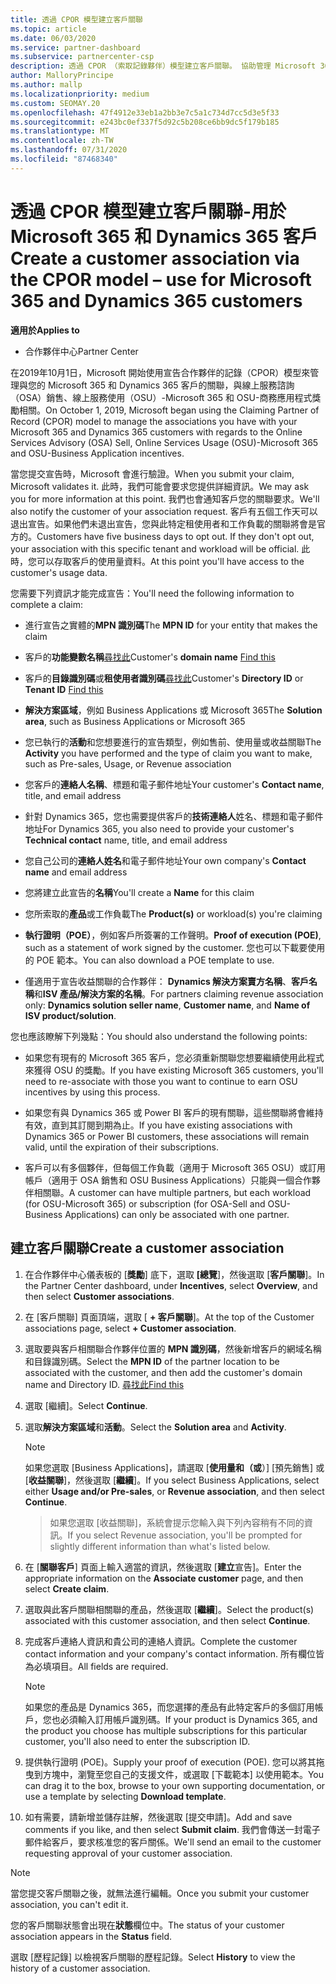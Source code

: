 ```yaml
---
title: 透過 CPOR 模型建立客戶關聯
ms.topic: article
ms.date: 06/03/2020
ms.service: partner-dashboard
ms.subservice: partnercenter-csp
description: 透過 CPOR （索取記錄夥伴）模型建立客戶關聯。 協助管理 Microsoft 365 和 Dynamics 365 客戶的銷售、使用、& 獎勵。
author: MalloryPrincipe
ms.author: mallp
ms.localizationpriority: medium
ms.custom: SEOMAY.20
ms.openlocfilehash: 47f4912e33eb1a2bb3e7c5a1c734d7cc5d3e5f33
ms.sourcegitcommit: e243bc0ef337f5d92c5b208ce6bb9dc5f179b185
ms.translationtype: MT
ms.contentlocale: zh-TW
ms.lasthandoff: 07/31/2020
ms.locfileid: "87468340"
---
```

# <a name="create-a-customer-association-via-the-cpor-model--use-for-microsoft-365-and-dynamics-365-customers"></a><span data-ttu-id="3c275-104">透過 CPOR 模型建立客戶關聯-用於 Microsoft 365 和 Dynamics 365 客戶</span><span class="sxs-lookup"><span data-stu-id="3c275-104">Create a customer association via the CPOR model – use for Microsoft 365 and Dynamics 365 customers</span></span>

<span data-ttu-id="3c275-105">**適用於**</span><span class="sxs-lookup"><span data-stu-id="3c275-105">**Applies to**</span></span>

- <span data-ttu-id="3c275-106">合作夥伴中心</span><span class="sxs-lookup"><span data-stu-id="3c275-106">Partner Center</span></span>

<span data-ttu-id="3c275-107">在2019年10月1日，Microsoft 開始使用宣告合作夥伴的記錄（CPOR）模型來管理與您的 Microsoft 365 和 Dynamics 365 客戶的關聯，與線上服務諮詢（OSA）銷售、線上服務使用（OSU）-Microsoft 365 和 OSU-商務應用程式獎勵相關。</span><span class="sxs-lookup"><span data-stu-id="3c275-107">On October 1, 2019, Microsoft began using the Claiming Partner of Record (CPOR) model to manage the associations you have with your Microsoft 365 and Dynamics 365 customers with regards to the Online Services Advisory (OSA) Sell, Online Services Usage (OSU)-Microsoft 365 and OSU-Business Application incentives.</span></span>

<span data-ttu-id="3c275-108">當您提交宣告時，Microsoft 會進行驗證。</span><span class="sxs-lookup"><span data-stu-id="3c275-108">When you submit your claim, Microsoft validates it.</span></span> <span data-ttu-id="3c275-109">此時，我們可能會要求您提供詳細資訊。</span><span class="sxs-lookup"><span data-stu-id="3c275-109">We may ask you for more information at this point.</span></span> <span data-ttu-id="3c275-110">我們也會通知客戶您的關聯要求。</span><span class="sxs-lookup"><span data-stu-id="3c275-110">We'll also notify the customer of your association request.</span></span> <span data-ttu-id="3c275-111">客戶有五個工作天可以退出宣告。如果他們未退出宣告，您與此特定租使用者和工作負載的關聯將會是官方的。</span><span class="sxs-lookup"><span data-stu-id="3c275-111">Customers have five business days to opt out. If they don't opt out, your association with this specific tenant and workload will be official.</span></span> <span data-ttu-id="3c275-112">此時，您可以存取客戶的使用量資料。</span><span class="sxs-lookup"><span data-stu-id="3c275-112">At this point you'll have access to the customer's usage data.</span></span> 

<span data-ttu-id="3c275-113">您需要下列資訊才能完成宣告：</span><span class="sxs-lookup"><span data-stu-id="3c275-113">You'll need the following information to complete a claim:</span></span>

- <span data-ttu-id="3c275-114">進行宣告之實體的**MPN 識別碼**</span><span class="sxs-lookup"><span data-stu-id="3c275-114">The **MPN ID** for your entity that makes the claim</span></span>

- <span data-ttu-id="3c275-115">客戶的**功能變數名稱**[尋找此](find-domain-name.md)</span><span class="sxs-lookup"><span data-stu-id="3c275-115">Customer's **domain name** [Find this](find-domain-name.md)</span></span>

- <span data-ttu-id="3c275-116">客戶的**目錄識別碼**或**租使用者識別碼**[尋找此](find-domain-name.md)</span><span class="sxs-lookup"><span data-stu-id="3c275-116">Customer's **Directory ID** or **Tenant ID** [Find this](find-domain-name.md)</span></span>

- <span data-ttu-id="3c275-117">**解決方案區域**，例如 Business Applications 或 Microsoft 365</span><span class="sxs-lookup"><span data-stu-id="3c275-117">The **Solution area**, such as Business Applications or Microsoft 365</span></span>

- <span data-ttu-id="3c275-118">您已執行的**活動**和您想要進行的宣告類型，例如售前、使用量或收益關聯</span><span class="sxs-lookup"><span data-stu-id="3c275-118">The **Activity** you have performed and the type of claim you want to make, such as Pre-sales, Usage, or Revenue association</span></span>

- <span data-ttu-id="3c275-119">您客戶的**連絡人名稱**、標題和電子郵件地址</span><span class="sxs-lookup"><span data-stu-id="3c275-119">Your customer's **Contact name**, title, and email address</span></span>

- <span data-ttu-id="3c275-120">針對 Dynamics 365，您也需要提供客戶的**技術連絡人**姓名、標題和電子郵件地址</span><span class="sxs-lookup"><span data-stu-id="3c275-120">For Dynamics 365, you also need to provide your customer's **Technical contact** name, title, and email address</span></span>

- <span data-ttu-id="3c275-121">您自己公司的**連絡人姓名**和電子郵件地址</span><span class="sxs-lookup"><span data-stu-id="3c275-121">Your own company's **Contact name** and email address</span></span>

- <span data-ttu-id="3c275-122">您將建立此宣告的**名稱**</span><span class="sxs-lookup"><span data-stu-id="3c275-122">You'll create a **Name** for this claim</span></span>

- <span data-ttu-id="3c275-123">您所索取的**產品**或工作負載</span><span class="sxs-lookup"><span data-stu-id="3c275-123">The **Product(s)** or workload(s) you're claiming</span></span>

- <span data-ttu-id="3c275-124">**執行證明（POE）**，例如客戶所簽署的工作聲明。</span><span class="sxs-lookup"><span data-stu-id="3c275-124">**Proof of execution (POE)**, such as a statement of work signed by the customer.</span></span> <span data-ttu-id="3c275-125">您也可以下載要使用的 POE 範本。</span><span class="sxs-lookup"><span data-stu-id="3c275-125">You can also download a POE template to use.</span></span>

- <span data-ttu-id="3c275-126">僅適用于宣告收益關聯的合作夥伴： **Dynamics 解決方案賣方名稱**、**客戶名稱**和**ISV 產品/解決方案的名稱**。</span><span class="sxs-lookup"><span data-stu-id="3c275-126">For partners claiming revenue association only: **Dynamics solution seller name**, **Customer name**, and **Name of ISV product/solution**.</span></span> 

<span data-ttu-id="3c275-127">您也應該瞭解下列幾點：</span><span class="sxs-lookup"><span data-stu-id="3c275-127">You should also understand the following points:</span></span>

- <span data-ttu-id="3c275-128">如果您有現有的 Microsoft 365 客戶，您必須重新關聯您想要繼續使用此程式來獲得 OSU 的獎勵。</span><span class="sxs-lookup"><span data-stu-id="3c275-128">If you have existing Microsoft 365 customers, you'll need to re-associate with those you want to continue to earn OSU incentives by using this process.</span></span>

- <span data-ttu-id="3c275-129">如果您有與 Dynamics 365 或 Power BI 客戶的現有關聯，這些關聯將會維持有效，直到其訂閱到期為止。</span><span class="sxs-lookup"><span data-stu-id="3c275-129">If you have existing associations with Dynamics 365 or Power BI customers, these associations will remain valid, until the expiration of their subscriptions.</span></span>

- <span data-ttu-id="3c275-130">客戶可以有多個夥伴，但每個工作負載（適用于 Microsoft 365 OSU）或訂用帳戶（適用于 OSA 銷售和 OSU Business Applications）只能與一個合作夥伴相關聯。</span><span class="sxs-lookup"><span data-stu-id="3c275-130">A customer can have multiple partners, but each workload (for OSU-Microsoft 365) or subscription (for OSA-Sell and OSU-Business Applications) can only be associated with one partner.</span></span>

## <a name="create-a-customer-association"></a><span data-ttu-id="3c275-131">建立客戶關聯</span><span class="sxs-lookup"><span data-stu-id="3c275-131">Create a customer association</span></span>

1. <span data-ttu-id="3c275-132">在合作夥伴中心儀表板的 [**獎勵**] 底下，選取 **[總覽**]，然後選取 [**客戶關聯**]。</span><span class="sxs-lookup"><span data-stu-id="3c275-132">In the Partner Center dashboard, under **Incentives**, select **Overview**, and then select **Customer associations**.</span></span> 

2. <span data-ttu-id="3c275-133">在 [客戶關聯] 頁面頂端，選取 [ **+ 客戶關聯**]。</span><span class="sxs-lookup"><span data-stu-id="3c275-133">At the top of the Customer associations page, select **+ Customer association**.</span></span>

3. <span data-ttu-id="3c275-134">選取要與客戶相關聯合作夥伴位置的 **MPN 識別碼**，然後新增客戶的網域名稱和目錄識別碼。</span><span class="sxs-lookup"><span data-stu-id="3c275-134">Select the **MPN ID** of the partner location to be associated with the customer, and then add the customer's domain name and Directory ID.</span></span> [<span data-ttu-id="3c275-135">尋找此</span><span class="sxs-lookup"><span data-stu-id="3c275-135">Find this</span></span>](find-domain-name.md)

4. <span data-ttu-id="3c275-136">選取 \[繼續\]。</span><span class="sxs-lookup"><span data-stu-id="3c275-136">Select **Continue**.</span></span>

5. <span data-ttu-id="3c275-137">選取**解決方案區域**和**活動**。</span><span class="sxs-lookup"><span data-stu-id="3c275-137">Select the **Solution area** and **Activity**.</span></span> 

   >[!Note]
   >
   ><span data-ttu-id="3c275-138">如果您選取 [Business Applications]，請選取 [**使用量和（或**）] [預先銷售] 或 [**收益關聯**]，然後選取 [**繼續**]。</span><span class="sxs-lookup"><span data-stu-id="3c275-138">If you select Business Applications, select either **Usage and/or Pre-sales**, or **Revenue association**, and then select **Continue**.</span></span> 

   ><span data-ttu-id="3c275-139">如果您選取 [收益關聯]，系統會提示您輸入與下列內容稍有不同的資訊。</span><span class="sxs-lookup"><span data-stu-id="3c275-139">If you select Revenue association, you'll be prompted for slightly different information than what's listed below.</span></span>

6. <span data-ttu-id="3c275-140">在 [**關聯客戶**] 頁面上輸入適當的資訊，然後選取 [**建立**宣告]。</span><span class="sxs-lookup"><span data-stu-id="3c275-140">Enter the appropriate information on the **Associate customer** page, and then select **Create claim**.</span></span>

7. <span data-ttu-id="3c275-141">選取與此客戶關聯相關聯的產品，然後選取 [**繼續**]。</span><span class="sxs-lookup"><span data-stu-id="3c275-141">Select the product(s) associated with this customer association, and then select **Continue**.</span></span>

8. <span data-ttu-id="3c275-142">完成客戶連絡人資訊和貴公司的連絡人資訊。</span><span class="sxs-lookup"><span data-stu-id="3c275-142">Complete the customer contact information and your company's contact information.</span></span> <span data-ttu-id="3c275-143">所有欄位皆為必填項目。</span><span class="sxs-lookup"><span data-stu-id="3c275-143">All fields are required.</span></span> 

   >[!NOTE]
   ><span data-ttu-id="3c275-144">如果您的產品是 Dynamics 365，而您選擇的產品有此特定客戶的多個訂用帳戶，您也必須輸入訂用帳戶識別碼。</span><span class="sxs-lookup"><span data-stu-id="3c275-144">If your product is Dynamics 365, and the product you choose has multiple subscriptions for this particular customer, you'll also need to enter the subscription ID.</span></span>

9. <span data-ttu-id="3c275-145">提供執行證明 (POE)。</span><span class="sxs-lookup"><span data-stu-id="3c275-145">Supply your proof of execution (POE).</span></span> <span data-ttu-id="3c275-146">您可以將其拖曳到方塊中，瀏覽至您自己的支援文件，或選取 [下載範本] 以使用範本。</span><span class="sxs-lookup"><span data-stu-id="3c275-146">You can drag it to the box, browse to your own supporting documentation, or use a template by selecting **Download template**.</span></span> 

10. <span data-ttu-id="3c275-147">如有需要，請新增並儲存註解，然後選取 [提交申請]。</span><span class="sxs-lookup"><span data-stu-id="3c275-147">Add and save comments if you like, and then select **Submit claim**.</span></span> <span data-ttu-id="3c275-148">我們會傳送一封電子郵件給客戶，要求核准您的客戶關係。</span><span class="sxs-lookup"><span data-stu-id="3c275-148">We'll send an email to the customer requesting approval of your customer association.</span></span>

   >[!NOTE]
   ><span data-ttu-id="3c275-149">當您提交客戶關聯之後，就無法進行編輯。</span><span class="sxs-lookup"><span data-stu-id="3c275-149">Once you submit your customer association, you can't edit it.</span></span>

<span data-ttu-id="3c275-150">您的客戶關聯狀態會出現在**狀態**欄位中。</span><span class="sxs-lookup"><span data-stu-id="3c275-150">The status of your customer association appears in the **Status** field.</span></span>

<span data-ttu-id="3c275-151">選取 [歷程記錄] 以檢視客戶關聯的歷程記錄。</span><span class="sxs-lookup"><span data-stu-id="3c275-151">Select **History** to view the history of a customer association.</span></span>
